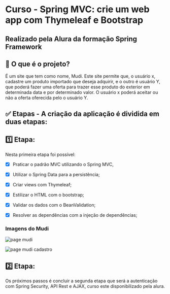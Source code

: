 # Curso - Spring MVC: crie um web app com Thymeleaf e Bootstrap 
## Realizado pela Alura da formação Spring Framework

## 🤔 O que é o projeto?

É um site que tem como nome, Mudi. Este site permite que, o usuário x, cadastre um produto importado que deseja adquirir, e o outro é usuário Y, que poderá fazer uma oferta para trazer esse produto do exterior em determinada data e por determinado valor. O usuário x poderá aceitar ou não a oferta oferecida pelo o usuário Y. 

## ✅ Etapas - A criação da aplicação é dividida em duas etapas: 

## 1️⃣ Etapa:

Nesta primeira etapa foi possível:
- [x] Praticar o padrão  MVC utilizando o Spring MVC, 
- [x] Utilizar o Spring Data para a persistência;
- [x] Criar views com Thymeleaf;
- [x] Estilizar o HTML com o bootstrap;
- [x] Validar os dados com o BeanValidation;
- [x] Resolver as dependências com a injeção de dependências;


### Imagens do Mudi

![page mudi](https://user-images.githubusercontent.com/66340842/214406668-01e7d109-0ffe-4094-a592-ff43647ea30d.png)


![page mudi cadastro](https://user-images.githubusercontent.com/66340842/214407521-252c67b7-05c5-418f-9831-4458886377db.png)




## 2️⃣ Etapa:
  
  Os próximos passos é concluir a segunda etapa que será a autenticação com Spring Security, API Rest e AJAX, curso este disponibilizado pela alura.
